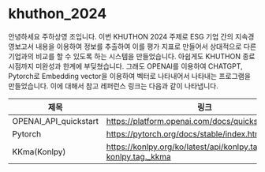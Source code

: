 # khuthon_2024

안녕하세요 주하상영 조입니다. 이번 KHUTHON 2024 주제로 ESG 기업 간의 지속경영보고서 내용을 이용하여 정보를 추출하여 이를 평가 지표로 만들어서 상대적으로 다른 기업과의 비교를 할 수 있도록 하는 시스템을 만들었습니다. 아쉽게도 KHUTHON 종료시점까지 미완성과 한계에 부딪쳤습니다. 그래도 OPENAI를 이용하여 CHATGPT, Pytorch로 Embedding vector을 이용하여 벡터로 나타내어서 나타내는 프로그램을 만들었습니다.
이에 대해서 참고 레퍼런스 링크는 다음과 같이 나타냅니다.

|제목|링크|
|----|---|
|OPENAI_API_quickstart|https://platform.openai.com/docs/quickstart|
|Pytorch|https://pytorch.org/docs/stable/index.html|
|KKma(Konlpy)|https://konlpy.org/ko/latest/api/konlpy.tag/#module-konlpy.tag._kkma|
